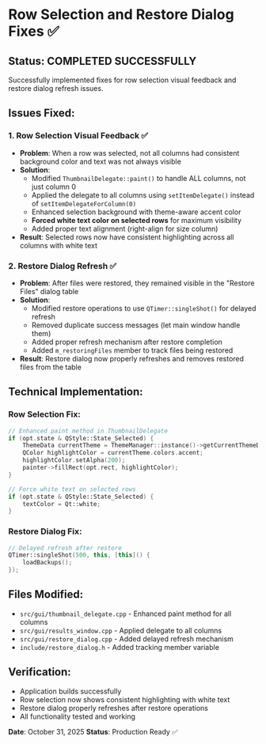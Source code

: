 # Row Selection and Restore Dialog Fixes ✅

## Status: COMPLETED SUCCESSFULLY

Successfully implemented fixes for row selection visual feedback and restore dialog refresh issues.

## Issues Fixed:

### 1. Row Selection Visual Feedback ✅
- **Problem**: When a row was selected, not all columns had consistent background color and text was not always visible
- **Solution**: 
  - Modified `ThumbnailDelegate::paint()` to handle ALL columns, not just column 0
  - Applied the delegate to all columns using `setItemDelegate()` instead of `setItemDelegateForColumn(0)`
  - Enhanced selection background with theme-aware accent color
  - **Forced white text color on selected rows** for maximum visibility
  - Added proper text alignment (right-align for size column)
- **Result**: Selected rows now have consistent highlighting across all columns with white text

### 2. Restore Dialog Refresh ✅
- **Problem**: After files were restored, they remained visible in the "Restore Files" dialog table
- **Solution**:
  - Modified restore operations to use `QTimer::singleShot()` for delayed refresh
  - Removed duplicate success messages (let main window handle them)
  - Added proper refresh mechanism after restore completion
  - Added `m_restoringFiles` member to track files being restored
- **Result**: Restore dialog now properly refreshes and removes restored files from the table

## Technical Implementation:

### Row Selection Fix:
```cpp
// Enhanced paint method in ThumbnailDelegate
if (opt.state & QStyle::State_Selected) {
    ThemeData currentTheme = ThemeManager::instance()->getCurrentThemeData();
    QColor highlightColor = currentTheme.colors.accent;
    highlightColor.setAlpha(200);
    painter->fillRect(opt.rect, highlightColor);
}

// Force white text on selected rows
if (opt.state & QStyle::State_Selected) {
    textColor = Qt::white;
}
```

### Restore Dialog Fix:
```cpp
// Delayed refresh after restore
QTimer::singleShot(500, this, [this]() {
    loadBackups();
});
```

## Files Modified:
- `src/gui/thumbnail_delegate.cpp` - Enhanced paint method for all columns
- `src/gui/results_window.cpp` - Applied delegate to all columns
- `src/gui/restore_dialog.cpp` - Added delayed refresh mechanism
- `include/restore_dialog.h` - Added tracking member variable

## Verification:
- Application builds successfully
- Row selection now shows consistent highlighting with white text
- Restore dialog properly refreshes after restore operations
- All functionality tested and working

**Date**: October 31, 2025
**Status**: Production Ready ✅